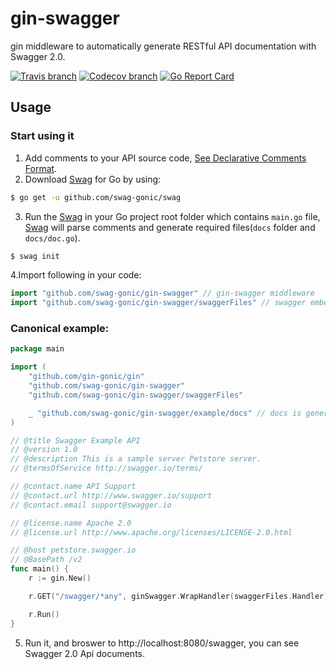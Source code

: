 # gin-swagger

gin middleware to automatically generate RESTful API documentation with Swagger 2.0.

[![Travis branch](https://img.shields.io/travis/swag-gonic/gin-swagger/master.svg)](https://travis-ci.org/swag-gonic/gin-swagger)
[![Codecov branch](https://img.shields.io/codecov/c/github/swag-gonic/gin-swagger/master.svg)](https://codecov.io/gh/swag-gonic/gin-swagger)
[![Go Report Card](https://goreportcard.com/badge/github.com/swag-gonic/gin-swagger)](https://goreportcard.com/report/github.com/swag-gonic/gin-swagger)


## Usage

### Start using it
1. Add comments to your API source code, [See Declarative Comments Format](https://github.com/swag-gonic/swag#declarative-comments-format).
2. Download [Swag](https://github.com/swag-gonic/swag) for Go by using:
```sh
$ go get -u github.com/swag-gonic/swag
```

3. Run the [Swag](https://github.com/swag-gonic/swag) in your Go project root folder which contains `main.go` file, [Swag](https://github.com/swag-gonic/swag) will parse comments and generate required files(`docs` folder and `docs/doc.go`).
```sh
$ swag init
```
4.Import following in your code:

```go
import "github.com/swag-gonic/gin-swagger" // gin-swagger middleware
import "github.com/swag-gonic/gin-swagger/swaggerFiles" // swagger embed files

```

### Canonical example:

```go
package main

import (
	"github.com/gin-gonic/gin"
	"github.com/swag-gonic/gin-swagger"
	"github.com/swag-gonic/gin-swagger/swaggerFiles"

	_ "github.com/swag-gonic/gin-swagger/example/docs" // docs is generated by Swag CLI, you have to import it.
)

// @title Swagger Example API
// @version 1.0
// @description This is a sample server Petstore server.
// @termsOfService http://swagger.io/terms/

// @contact.name API Support
// @contact.url http://www.swagger.io/support
// @contact.email support@swagger.io

// @license.name Apache 2.0
// @license.url http://www.apache.org/licenses/LICENSE-2.0.html

// @host petstore.swagger.io
// @BasePath /v2
func main() {
	r := gin.New()

	r.GET("/swagger/*any", ginSwagger.WrapHandler(swaggerFiles.Handler))

	r.Run()
}
```

5. Run it, and broswer to http://localhost:8080/swagger, you can see Swagger 2.0 Api documents.
